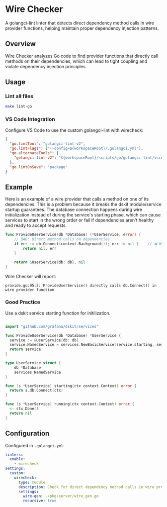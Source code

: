 # Wire Checker

A golangci-lint linter that detects direct dependency method calls in wire provider functions, helping maintain proper dependency injection patterns.

## Overview

Wire Checker analyzes Go code to find provider functions that directly call methods on their dependencies, which can lead to tight coupling and violate dependency injection principles.

## Usage

### Lint all files

```bash
make lint-go
```

### VS Code Integration

Configure VS Code to use the custom golangci-lint with wirecheck:

```json
{
  "go.lintTool": "golangci-lint-v2",
  "go.lintFlags": ["--config=${workspaceRoot}/.golangci.yml"],
  "go.alternateTools": {
    "golangci-lint-v2": "${workspaceRoot}/scripts/go/golangci-lint/vscode-wrapper.sh"
  },
  "go.lintOnSave": "package"
}
```

## Example

Here is an example of a wire provider that calls a method on one of its dependencies. This is a problem because it breaks the dskit module/service startup guarantees. The database connection happens during wire initialization instead of during the service's starting phase, which can cause services to start in the wrong order or fail if dependencies aren't healthy and ready to accept requests.

```go
func ProvideUserService(db *Database) (*UserService, error) {
    // BAD: Direct method calls on dependencies
    if err := db.Connect(context.Background()); err != nil {    // ❌ Will be detected
        return nil, err
    }

    return &UserService{db: db}, nil
}
```

Wire Checker will report:

```
provide.go:95:2: ProvideUserService() directly calls db.Connect() in wire provider function
```

### Good Practice

Use a dskit service starting function for initilization.

```go

import "github.com/grafana/dskit/services"

func ProvideUserService(db *Database) *UserService {
  service := &UserService{db: db}
  service.NamedService = services.NewBasicService(service.starting, service.running, nil)
  return service
}

type UserService struct {
    db *Database
    services.NamedService
}

func (s *UserService) starting(ctx context.Context) error {
  return s.db.Connect(ctx)
}

func (s *UserService) running(ctx context.Context) error {
  <- ctx.Done()
  return nil
}
```

## Configuration

Configured in `.golangci.yml`:

```yaml
linters:
  enable:
    - wirecheck
settings:
  custom:
    wirecheck:
      type: module
      description: Check for direct dependency method calls in wire provider functions
      settings:
        wire-gen: ./pkg/server/wire_gen.go
        recursive: true
```
